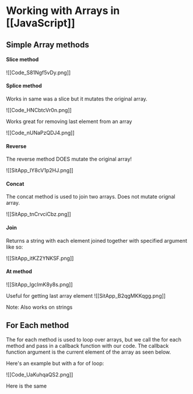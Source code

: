 # Working with Arrays in [[JavaScript]]
## Simple Array methods
#### Slice method
![[Code_S81Ngf5vDy.png]]

#### Splice method
Works in same was a slice but it mutates the original array.

![[Code_HNCbtcVr0n.png]]

Works great for removing last element from an array

![[Code_nUNaPzQDJ4.png]]

#### Reverse
The reverse method DOES mutate the original array!

![[SitApp_IY8cV1p2HJ.png]]

#### Concat
The concat method is used to join two arrays. Does not mutate orignal array.

![[SitApp_tnCrvciCbz.png]]

#### Join
Returns a string with each element joined together with specified argument like so:

![[SitApp_itKZ2YNKSF.png]]

#### At method
![[SitApp_lgcImK8y8s.png]]

Useful for getting last array element
![[SitApp_B2qgMKKqgg.png]]

Note: Also works on strings

## For Each method
The for each method is used to loop over arrays, but we call the for each method and pass in a callback function with our code. The callback function argument is the current element of the array as seen below.

Here's an example but with a for of loop:

![[Code_UaKuhqaQS2.png]]

Here is the same 